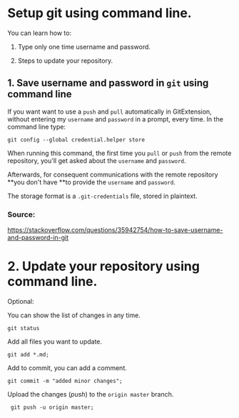 # Setup git using command line.

You can learn how to:

1. Type only one time username and password.

2. Steps to update your repository.


## 1. Save username and password in ```git``` using command line

If you want want to use a ```push``` and ```pull``` automatically in GitExtension, without entering my ```username``` and ```password``` in a prompt, every time. In the command line type:

```git config --global credential.helper store```

When running this command, the first time you ```pull``` or ```push``` from the remote repository, you'll get asked about the ```username``` and ```password```.

Afterwards, for consequent communications with the remote repository **you don't have **to provide the ```username``` and ```password```.

The storage format is a ```.git-credentials``` file, stored in plaintext.

### Source:

<https://stackoverflow.com/questions/35942754/how-to-save-username-and-password-in-git>


# 2. Update your repository using command line.

Optional:

You can show the list of changes in any time.

```git status```

Add all files you want to update.

```git add *.md;```


Add to commit, you can add a comment.

```git commit -m "added minor changes";```

Upload the changes (*push*) to the ```origin master``` branch.

``` git push -u origin master;```